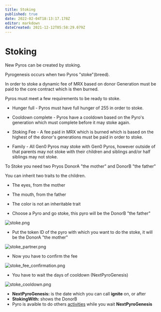 ```yaml
---
title: Stoking
published: true
date: 2022-02-04T18:13:17.178Z
editor: markdown
dateCreated: 2021-12-12T05:58:29.079Z
---
```


# Stoking

New Pyros can be created by stoking.

Pyrogenesis occurs when two Pyros "stoke"(breed).

In order to stoke a dynamic fee of MRX based on donor Generation must be paid to the core contract which is then burned.

Pyros must meet a few requirements to be ready to stoke.

- Hunger full - Pyros must have full hunger of 255 in order to stoke.

- Cooldown complete - Pyros have a cooldown based on the Pyro's generation which must complete before it may stoke again.

- Stoking Fee - A fee paid in MRX which is burned which is based on the highest of the donor's generations must be paid in order to stoke.

- Family - All Gen0 Pyros may stoke with Gen0 Pyros, however outside of that parents may not stoke with their children and siblings and/or half siblings may not stoke.

To Stoke you need two Pryos DonorA "the mother" and DonorB "the father"

You can inherit two traits to the children.

- The eyes, from the mother
- The mouth, from the father
- The color is not an inheritable trait

- Choose a Pyro and go stoke, this pyro will be the DonorB "the father"

![stoke.png](/img/stoke.png)

- Put the token ID of the pyro with which you want to do the stoke, it will be the DonorA "the mother"

![stoke_partner.png](/img/stoke_partner.png)

- Now you have to confirm the fee

![stoke_fee_confirmation.png](/img/stoke_fee_confirmation.png)

- You have to wait the days of cooldown (NextPyroGenesis)

![stoke_cooldown.png](/img/stoke_cooldown.png)

- **NextPyroGenesis:** is the date which you can call **ignite** on, or after
- **StokingWith:** shows the DonorB
- Pyro is avaible to do others [activities](/tokens/pyro/activities) while you wait **NextPyroGenesis**
